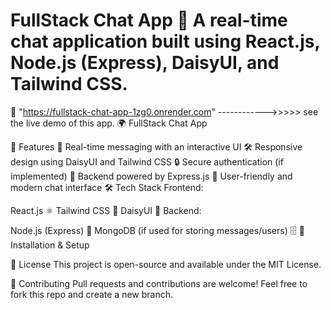 # FullStack Chat App 🚀 A real-time chat application built using React.js, Node.js (Express), DaisyUI, and Tailwind CSS.

🔗 "https://fullstack-chat-app-1zg0.onrender.com" ------------>>>>> see the live demo of this app. 🌍 FullStack Chat App

📌 Features 💬 Real-time messaging with an interactive UI 🛠 Responsive design using DaisyUI and Tailwind CSS 🔒 Secure authentication (if implemented) 📡 Backend powered by Express.js 🎨 User-friendly and modern chat interface 🛠 Tech Stack Frontend:

React.js ⚛️ Tailwind CSS 🎨 DaisyUI 🌼 Backend:

Node.js (Express) 🚀 MongoDB (if used for storing messages/users) 🗄️ 🚀 Installation & Setup

📜 License This project is open-source and available under the MIT License.

🤝 Contributing Pull requests and contributions are welcome! Feel free to fork this repo and create a new branch.

